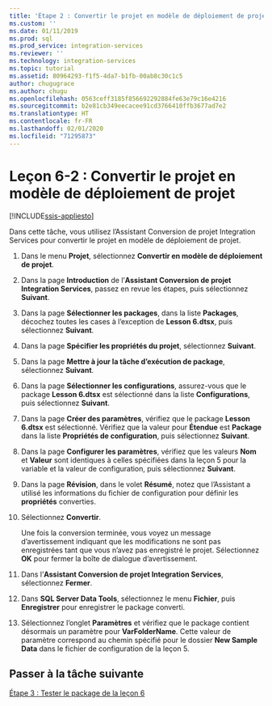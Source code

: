 ```yaml
---
title: 'Étape 2 : Convertir le projet en modèle de déploiement de projet | Microsoft Docs'
ms.custom: ''
ms.date: 01/11/2019
ms.prod: sql
ms.prod_service: integration-services
ms.reviewer: ''
ms.technology: integration-services
ms.topic: tutorial
ms.assetid: 80964293-f1f5-4da7-b1fb-00ab8c30c1c5
author: chugugrace
ms.author: chugu
ms.openlocfilehash: 0563ceff3185f856692292884fe63e79c16e4216
ms.sourcegitcommit: b2e81cb349eecacee91cd3766410ffb3677ad7e2
ms.translationtype: HT
ms.contentlocale: fr-FR
ms.lasthandoff: 02/01/2020
ms.locfileid: "71295873"
---
```

# <a name="lesson-6-2-convert-the-project-to-the-project-deployment-model"></a>Leçon 6-2 : Convertir le projet en modèle de déploiement de projet

[!INCLUDE[ssis-appliesto](../includes/ssis-appliesto-ssvrpluslinux-asdb-asdw-xxx.md)]



Dans cette tâche, vous utilisez l’Assistant Conversion de projet Integration Services pour convertir le projet en modèle de déploiement de projet.  
  
1.  Dans le menu **Projet**, sélectionnez **Convertir en modèle de déploiement de projet**.  
  
2.  Dans la page **Introduction** de l’**Assistant Conversion de projet Integration Services**, passez en revue les étapes, puis sélectionnez **Suivant**.  
  
3.  Dans la page **Sélectionner les packages**, dans la liste **Packages**, décochez toutes les cases à l’exception de **Lesson 6.dtsx**, puis sélectionnez **Suivant**.  
  
4.  Dans la page **Spécifier les propriétés du projet**, sélectionnez **Suivant**.  
  
5.  Dans la page **Mettre à jour la tâche d’exécution de package**, sélectionnez **Suivant**.  
  
6.  Dans la page **Sélectionner les configurations**, assurez-vous que le package **Lesson 6.dtsx** est sélectionné dans la liste **Configurations**, puis sélectionnez **Suivant**.  
  
7.  Dans la page **Créer des paramètres**, vérifiez que le package **Lesson 6.dtsx** est sélectionné.  Vérifiez que la valeur pour **Étendue** est **Package** dans la liste **Propriétés de configuration**, puis sélectionnez **Suivant**.  
  
8.  Dans la page **Configurer les paramètres**, vérifiez que les valeurs **Nom** et **Valeur** sont identiques à celles spécifiées dans la leçon 5 pour la variable et la valeur de configuration, puis sélectionnez **Suivant**.  
  
9. Dans la page **Révision**, dans le volet **Résumé**, notez que l’Assistant a utilisé les informations du fichier de configuration pour définir les **propriétés** converties.  
  
10. Sélectionnez **Convertir**.  
  
    Une fois la conversion terminée, vous voyez un message d’avertissement indiquant que les modifications ne sont pas enregistrées tant que vous n’avez pas enregistré le projet. Sélectionnez **OK** pour fermer la boîte de dialogue d’avertissement.  
  
11. Dans l’**Assistant Conversion de projet Integration Services**, sélectionnez **Fermer**.  
  
12. Dans **SQL Server Data Tools**, sélectionnez le menu **Fichier**, puis **Enregistrer** pour enregistrer le package converti.  
  
13. Sélectionnez l’onglet **Paramètres** et vérifiez que le package contient désormais un paramètre pour **VarFolderName**. Cette valeur de paramètre correspond au chemin spécifié pour le dossier **New Sample Data** dans le fichier de configuration de la leçon 5.  
  
## <a name="go-to-next-task"></a>Passer à la tâche suivante
[Étape 3 : Tester le package de la leçon 6](../integration-services/lesson-6-3-testing-the-lesson-6-package.md)  
  
  
  
